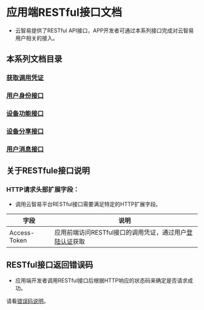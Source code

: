 # 应用端RESTful接口文档

* 云智易提供了RESTful API接口，APP开发者可通过本系列接口完成对云智易用户相关的接入。


## **本系列文档目录**


### [获取调用凭证](#https://github.com/xlink-corp/xlink-sdk/blob/master/%E5%BA%94%E7%94%A8%E7%AB%AF%E5%BC%80%E5%8F%91%E6%96%87%E6%A1%A3/%E5%BA%94%E7%94%A8%E7%AB%AFRESTful%E6%8E%A5%E5%8F%A3%E6%96%87%E6%A1%A3/%E8%8E%B7%E5%8F%96%E6%8E%A5%E5%8F%A3%E8%B0%83%E7%94%A8%E5%87%AD%E6%8D%AE.md)

### [用户身份接口](#https://github.com/xlink-corp/xlink-sdk/blob/master/%E5%BA%94%E7%94%A8%E7%AB%AF%E5%BC%80%E5%8F%91%E6%96%87%E6%A1%A3/%E5%BA%94%E7%94%A8%E7%AB%AFRESTful%E6%8E%A5%E5%8F%A3%E6%96%87%E6%A1%A3/%E7%94%A8%E6%88%B7%E8%BA%AB%E4%BB%BD%E6%8E%A5%E5%8F%A3.md)

### [设备功能接口](#https://github.com/xlink-corp/xlink-sdk/blob/master/%E5%BA%94%E7%94%A8%E7%AB%AF%E5%BC%80%E5%8F%91%E6%96%87%E6%A1%A3/%E5%BA%94%E7%94%A8%E7%AB%AFRESTful%E6%8E%A5%E5%8F%A3%E6%96%87%E6%A1%A3/%E8%AE%BE%E5%A4%87%E5%8A%9F%E8%83%BD%E6%8E%A5%E5%8F%A3.md)

### [设备分享接口](#https://github.com/xlink-corp/xlink-sdk/blob/master/%E5%BA%94%E7%94%A8%E7%AB%AF%E5%BC%80%E5%8F%91%E6%96%87%E6%A1%A3/%E5%BA%94%E7%94%A8%E7%AB%AFRESTful%E6%8E%A5%E5%8F%A3%E6%96%87%E6%A1%A3/%E8%AE%BE%E5%A4%87%E5%88%86%E4%BA%AB%E6%8E%A5%E5%8F%A3.md)

### [用户消息接口](#https://github.com/xlink-corp/xlink-sdk/blob/master/%E5%BA%94%E7%94%A8%E7%AB%AF%E5%BC%80%E5%8F%91%E6%96%87%E6%A1%A3/%E5%BA%94%E7%94%A8%E7%AB%AFRESTful%E6%8E%A5%E5%8F%A3%E6%96%87%E6%A1%A3/%E7%94%A8%E6%88%B7%E6%B6%88%E6%81%AF%E6%8E%A5%E5%8F%A3.md)



## **关于RESTfule接口说明**


### **HTTP请求头部扩展字段：**

* 调用云智易平台RESTful接口需要满足特定的HTTP扩展字段。

字段 | 说明
---- | ----
Access-Token | 应用前端访问RESTful接口的调用凭证，通过用户[登陆认证](https://xlink.gitbooks.io/sdk-app/content/app_user_restful/yonghu_shen_fen_jie_kou.html)获取 


## **RESTful接口返回错误码**

* 应用端开发者调用RESTful接口后根据HTTP响应的状态码来确定是否请求成功。

请看[错误码说明](https://xlink.gitbooks.io/sdk-app/content/app_user_restful/cuowuma_shuo_ming.html)。


